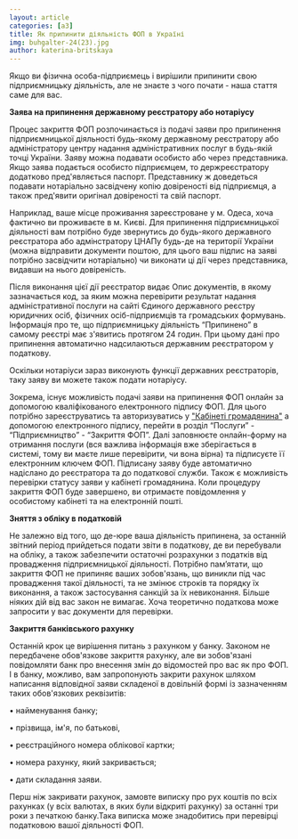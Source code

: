 ```yaml
---
layout: article
categories: [a3]
title: Як припинити діяльність ФОП в Україні
img: buhgalter-24(23).jpg
author: katerina-britskaya
---
```


Якщо ви фізична особа-підприємець і вирішили припинити свою підприємницьку діяльність, але не знаєте з чого почати - наша стаття саме для вас. 

**Заява на припинення державному реєстратору або нотаріусу**

Процес закриття ФОП розпочинається із подачі заяви про припинення підприємницької діяльності будь-якому державному реєстратору або
адміністратору центру надання адміністративних послуг в будь-якій точці України. 
Заяву можна подавати особисто або через представника. Якщо заява подається особисто підприємцем, то держреєстратору додатково
пред'являється паспорт. Представнику ж доведеться подавати нотаріально засвідчену копію довіреності від підприємця, а також пред'явити
оригінал довіреності та свій паспорт.  

Наприклад, ваше місце проживання зареєстроване у м. Одеса, хоча фактично ви проживаєте в м. Києві. Для припинення підприємницької
діяльності вам потрібно буде звернутись до будь-якого державного реєстратора або адмінстратору ЦНАПу будь-де на території України (можна відправити документи поштою, для
цього ваш підпис на заяві потрібно засвідчити нотаріально) чи виконати ці дії через представника, видавши на нього довіреність. 

Після виконання цієї дії реєстратор видає Опис документів, в якому зазначається код, за яким можна перевірити результат надання адміністративної послуги на сайті Єдиного державного реєстру юридичних осіб, фізичних осіб-підприємців та громадських формувань.
Інформація про те, що підприємницьку діяльність “Припинено” в самому реєстрі має з'явитись протягом 24 годин. При цьому дані про припинення автоматично надсилаються державним реєстратором у податкову.

Оскільки  нотаріуси зараз виконують функції державних реєстраторів, таку заяву ви можете також подати нотаріусу.

Зокрема, існує можливість подачі заяви на припинення ФОП онлайн за допомогою кваліфікованого електронного підпису ФОП. Для цього потрібно зареєструватись та авторизуватись у ["Кабінеті громадянина"](https://diia.gov.ua/) а допомогою електронного підпису, перейти в розділ “Послуги” - “Підприємництво” - “Закриття ФОП”. Далі заповнюєте онлайн-форму на отримання послуги (вся важлива інформація вже зберігається в системі, тому ви маєте лише перевірити, чи вона вірна) та підписуєте її електронним ключем ФОП. Підписану заяву буде автоматично надіслано до реєстратора та до податкової служби. Також є можливість перевірки статусу заяви у кабінеті громадянина. Коли процедуру закриття ФОП буде завершено, ви отримаєте повідомлення у особистому кабінеті та на електронній пошті.

**Зняття з обліку в податковій**

Не залежно від того, що де-юре ваша діяльність припинена, за останній звітний період прийдеться подати звіти в податкову, де ви
перебували на обліку, а також  забезпечити остаточні розрахунки з податків від провадження підприємницької діяльності.
Потрібно пам’ятати, що закриття ФОП не припиняє ваших зобов'язань, що виникли під час провадження такої діяльності, та не змінює строків
та порядку їх виконання, а також  застосування санкцій за їх невиконання.
Більше ніяких дій від вас закон не вимагає. Хоча теоретично податкова може запросити у вас документи для перевірки.

**Закриття банківського рахунку**

Останній крок це вирішення питань з рахунком у банку. Законом не передбачене обов'язкове закриття рахунку, але ви зобов'язані
повідомляти банк про внесення змін до відомостей про вас як про ФОП. І в банку, можливо, вам запропонують закрити рахунок шляхом
написання відповідної заяви складеної в довільній формі із зазначенням таких обов'язкових реквізитів:

•	найменування банку;

•	прізвища, ім'я, по батькові,

•	реєстраційного номера облікової картки;

•	номера рахунку, який закривається;

•	дати складання заяви.

Перш ніж закривати рахунок, замовте виписку про рух коштів по всіх рахунках (у всіх валютах, в яких були відкриті рахунку) за останні
три роки з печаткою банку.Така виписка може знадобитись при перевірці податковою вашої діяльності ФОП. 



